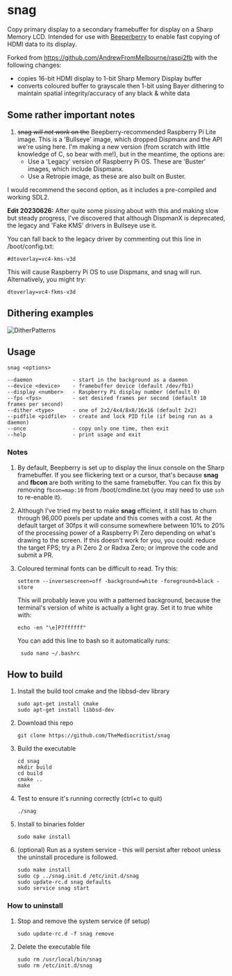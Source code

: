 # snag
Copy primary display to a secondary framebuffer for display on a Sharp Memory LCD. Intended for use with [Beeperberry](https://beepberry.sqfmi.com) to enable fast copying of HDMI data to its display.

Forked from https://github.com/AndrewFromMelbourne/raspi2fb with the following changes:
* copies 16-bit HDMI display to 1-bit Sharp Memory Display buffer
* converts coloured buffer to grayscale then 1-bit using Bayer dithering to maintain spatial integrity/accuracy of any black & white data

## Some rather important notes
1. ~~snag _will not work_ on the~~ Beepberry-recommended Raspberry Pi Lite image. This is a 'Bullseye' image, which dropped Dispmanx and the API we're using here. I'm making a new version (from scratch with little knowledge of C, so bear with me!), but in the meantime, the options are:
   * Use a 'Legacy' version of Raspberry Pi OS. These are 'Buster' images, which include Dispmanx.
   * Use a Retropie image, as these are also built on Buster.
     
I would recommend the second option, as it includes a pre-compiled and working SDL2.

**Edit 20230626:** After quite some pissing about with this and making slow but steady progress, I've discovered that although DispmanX is deprecated, the legacy and 'Fake KMS' drivers in Bullseye use it.

You can fall back to the legacy driver by commenting out this line in /boot/config.txt:

```#dtoverlay=vc4-kms-v3d```

This will cause Raspberry Pi OS to use Dispmanx, and snag will run. Alternatively, you might try:

```dtoverlay=vc4-fkms-v3d```

## Dithering examples
![DitherPatterns](https://github.com/TheMediocritist/snag/assets/79881777/9cbcde9c-946f-45ee-acaa-2af6b710ca7c)

## Usage

    snag <options>

    --daemon             - start in the background as a daemon
    --device <device>    - framebuffer device (default /dev/fb1)
    --display <number>   - Raspberry Pi display number (default 0)
    --fps <fps>          - set desired frames per second (default 10 frames per second)
    --dither <type>      - one of 2x2/4x4/8x8/16x16 (default 2x2)
    --pidfile <pidfile>  - create and lock PID file (if being run as a daemon)
    --once               - copy only one time, then exit
    --help               - print usage and exit

### Notes
1. By default, Beepberry is set up to display the linux console on the Sharp framebuffer. If you see flickering text or a cursor, that's because **snag** and **fbcon** are both writing to the same framebuffer. You can fix this by removing `fbcon=map:10` from /boot/cmdline.txt (you may need to use `ssh` to re-enable it).
2. Although I've tried my best to make **snag** efficient, it still has to churn through 96,000 pixels per update and this comes with a cost. At the default target of 30fps it will consume somewhere between 10% to 20% of the processing power of a Raspberry Pi Zero depending on what's drawing to the screen. If this doesn't work for you, you could: reduce the target FPS; try a Pi Zero 2 or Radxa Zero; or improve the code and submit a PR.
3. Coloured terminal fonts can be difficult to read. Try this:

    ```setterm --inversescreen=off -background=white -foreground=black -store```
    
   This will probably leave you with a patterned background, because the terminal's version of white is actually a light gray. Set it to true white with:
    
    ```echo -en "\e]P7ffffff"```
    
   You can add this line to bash so it automatically runs:
   
    ``` sudo nano ~/.bashrc```

## How to build

1. Install the build tool cmake and the libbsd-dev library
    ```
    sudo apt-get install cmake
    sudo apt-get install libbsd-dev
    ```
2. Download this repo
    ```
    git clone https://github.com/TheMediocritist/snag
    ```
4. Build the executable
    ```
    cd snag
    mkdir build
    cd build
    cmake ..
    make
    ```
3. Test to ensure it's running correctly (ctrl+c to quit)
    ```
    ./snag
    ```
4. Install to binaries folder
    ```
    sudo make install
    ```
5. (optional) Run as a system service - this will persist after reboot unless the uninstall procedure is followed.
    ```
    sudo make install
    sudo cp ../snag.init.d /etc/init.d/snag
    sudo update-rc.d snag defaults
    sudo service snag start
    ```
### How to uninstall

1. Stop and remove the system service (if setup)
    ```sudo service snag stop
    sudo update-rc.d -f snag remove
    ```
2. Delete the executable file
    ```
    sudo rm /usr/local/bin/snag
    sudo rm /etc/init.d/snag
    ```

